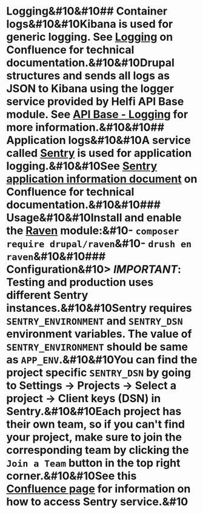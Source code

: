 # Logging&#10&#10## Container logs&#10&#10Kibana is used for generic logging. See [Logging](https://helsinkisolutionoffice.atlassian.net/wiki/spaces/HELFI/pages/7610859671/Logging) on Confluence for technical documentation.&#10&#10Drupal structures and sends all logs as JSON to Kibana using the logger service provided by Helfi API Base module. See [API Base - Logging](https://github.com/City-of-Helsinki/drupal-module-helfi-api-base/blob/main/documentation/logging.md) for more information.&#10&#10## Application logs&#10&#10A service called [Sentry](https://docs.sentry.io/product/sentry-basics/) is used for application logging.&#10&#10See [Sentry application information document](https://helsinkisolutionoffice.atlassian.net/wiki/spaces/HELFI/pages/7606763685/Sentry+-+Application+Information+Document+AID#Technical-solution) on Confluence for technical documentation.&#10&#10### Usage&#10&#10Install and enable the [Raven](https://www.drupal.org/project/raven) module:&#10- `composer require drupal/raven`&#10- `drush en raven`&#10&#10### Configuration&#10> _IMPORTANT_: Testing and production uses different Sentry instances.&#10&#10Sentry requires `SENTRY_ENVIRONMENT` and `SENTRY_DSN` environment variables. The value of `SENTRY_ENVIRONMENT` should be same as `APP_ENV`.&#10&#10You can find the project specific `SENTRY_DSN` by going to Settings -> Projects -> Select a project -> Client keys (DSN) in Sentry.&#10&#10Each project has their own team, so if you can't find your project, make sure to join the corresponding team by clicking the `Join a Team` button in the top right corner.&#10&#10See this [Confluence page](https://helsinkisolutionoffice.atlassian.net/wiki/spaces/HELFI/pages/7606763685/Sentry+-+Application+Information+Document+AID#Technical-solution) for information on how to access Sentry service.&#10